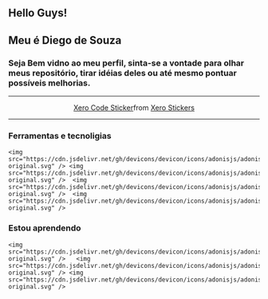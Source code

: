 
## Hello Guys!
## Meu é **Diego de Souza** 

### Seja Bem vidno ao meu perfil, sinta-se a vontade para olhar meus repositório, tirar idéias deles ou até mesmo pontuar possíveis melhorias.

----

<div align="center">
    <div class="tenor-gif-embed" data-postid="24040429" data-share-method="host" data-aspect-ratio="1" data-width="200px"><a href="https://tenor.com/view/xero-code-code-xer0-code_xer0-code-xero-gif-24040429">Xero Code Sticker</a>from <a href="https://tenor.com/search/xero-stickers">Xero Stickers</a></div> <script type="text/javascript" async src="https://tenor.com/embed.js"></script>
</div>

---

### Ferramentas e tecnoligias

    <img src="https://cdn.jsdelivr.net/gh/devicons/devicon/icons/adonisjs/adonisjs-original.svg" /> <img src="https://cdn.jsdelivr.net/gh/devicons/devicon/icons/adonisjs/adonisjs-original.svg" />  <img src="https://cdn.jsdelivr.net/gh/devicons/devicon/icons/adonisjs/adonisjs-original.svg" />  <img src="https://cdn.jsdelivr.net/gh/devicons/devicon/icons/adonisjs/adonisjs-original.svg" />

### Estou aprendendo
           
    <img src="https://cdn.jsdelivr.net/gh/devicons/devicon/icons/adonisjs/adonisjs-original.svg" />   <img src="https://cdn.jsdelivr.net/gh/devicons/devicon/icons/adonisjs/adonisjs-original.svg" /> <img src="https://cdn.jsdelivr.net/gh/devicons/devicon/icons/adonisjs/adonisjs-original.svg" />
 
